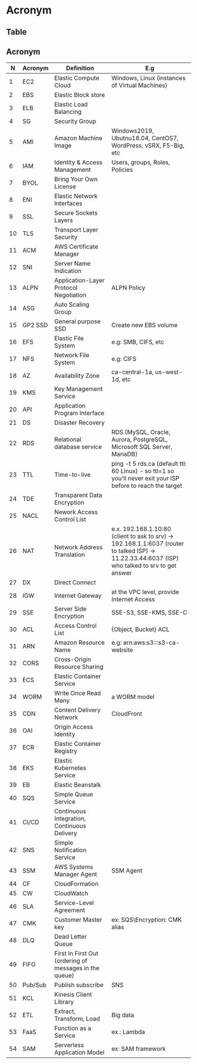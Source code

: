 # Acronym

## Table
## Acronym
| N | Acronym | Definition            | E.g                                           |
| - | ------- | --------------------- | ----------------------------------------------|
| 1 | EC2     | Elastic Compute Cloud | Windows, Linux (instances of Virtual Machines)|
| 2 | EBS     | Elastic Block store   | |
| 3 | ELB     | Elastic Load Balancing| |
| 4 | SG     | Security Group    | |
| 5 | AMI     | Amazon Machine Image  | Windows2019, Ubutnu18.04, CentOS7, WordPress, vSRX, F5-Big, etc |
| 6 | IAM     | Identity & Access Management| Users, groups, Roles, Policies |
| 7 | BYOL    | Bring Your Own License | 
| 8 | ENI     | Elastic Network Interfaces |
| 9 | SSL     | Secure Sockets Layers |
| 10 | TLS | Transport Layer Security | 
| 11 | ACM | AWS Certificate Manager | 
| 12 | SNI | Server Name Indication |
| 13 | ALPN | Application-Layer Protocol Negotiation | ALPN Policy |
| 14 | ASG | Auto Scaling Group |
| 15 | GP2 SSD | General purpose SSD| Create new EBS volume |
| 16 | EFS | Elastic File System | e.g: SMB, CIFS, etc |
| 17 | NFS | Network File System | e.g: CIFS |
| 18 | AZ  | Availability Zone | ca-central-1a, us-west-1d, etc |
| 19 | KMS | Key Management Service | 
| 20 | API | Application Program Interface | 
| 21 | DS  | Disaster Recovery |
| 22 | RDS | Relational database service | RDS {MySQL, Oracle, Aurora, PostgreSQL, Microsoft SQL Server, MariaDB} |
| 23 | TTL | Time-to-live | ping -t 5 rds.ca (default ttl: 60 Linux) - so ttl=1 so you'll never exit your ISP before to reach the target |
| 24 | TDE | Transparent Data Encryption | |
| 25 | NACL | Nework Access Control List | |
| 26 | NAT | Network Address Translation | e.x. 192.168.1.10:80 (client to ask to srv) -> 192.168.1.1:6037 (router to talked ISP) -> 11.22.33.44:6037 (ISP) who talked to srv to get answer | 
| 27 | DX | Direct Connect | |
| 28 | IGW | Internet Gateway | at the VPC level, provide Internet Access |
| 29 | SSE | Server Side Encryption | SSE-S3, SSE-KMS, SSE-C |
| 30 | ACL | Access Control List | {Object, Bucket} ACL |
| 31 | ARN | Amazon Resource Name | e.g: arn:aws:s3:::s3-ca-website |
| 32 | CORS | Cross-Origin Resource Sharing | |
| 33 | ECS | Elastic Container Service | |
| 34 | WORM | Write Once Read Many | a WORM model |
| 35 | CDN | Content Delivery Network | CloudFront |
| 36 | OAI | Origin Access Identity | |
| 37 | ECR | Elastic Container Registry | |
| 38 | EKS | Elastic Kubernetes Service | |
| 39 | EB  | Elastic Beanstalk | |
| 40 | SQS | Simple Queue Service | |
| 41 | CI/CD | Continuous Integration, Continuous Delivery | |
| 42 | SNS | Simple Notification Service | |
| 43 | SSM | AWS Systems Manager Agent | SSM Agent | Software can installed on EC2 or on-premise |
| 44 | CF  | CloudFormation | | 
| 45 | CW  | CloudWatch | | 
| 46 | SLA | Service-Level Agreement | |
| 47 | CMK | Customer Master key | ex: SQS\Encryption: CMK alias |
| 48 | DLQ | Dead Letter Queue | |
| 49 | FIFO | First In First Out (ordering of messages in the queue) | | 
| 50 | Pub/Sub | Publish subscribe | SNS |
| 51 | KCL | Kinesis Client Library | |
| 52 | ETL | Extract, Transform, Load | Big data |
| 53 | FaaS | Function as a Service | ex.: Lambda |
| 54 | SAM | Serverless Application Model | ex: SAM framework |
